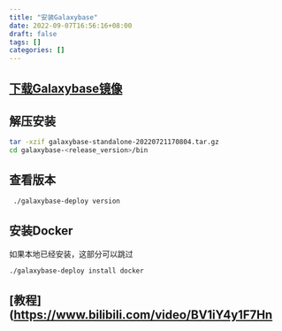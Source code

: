 ```yaml
---
title: "安装Galaxybase"
date: 2022-09-07T16:56:16+08:00
draft: false
tags: []
categories: []
---
```


## [下载Galaxybase镜像](https://www.galaxybase.com/download)

## 解压安装

```sh
tar -xzif galaxybase-standalone-20220721170804.tar.gz
cd galaxybase-<release_version>/bin
```

## 查看版本

```sh
 ./galaxybase-deploy version
```

## 安装Docker

如果本地已经安装，这部分可以跳过

```sh
./galaxybase-deploy install docker
```

## [教程](https://www.bilibili.com/video/BV1iY4y1F7Hn
